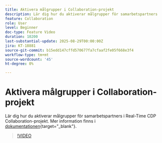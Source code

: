 ```yaml
---
title: Aktivera målgrupper i Collaboration-projekt
description: Lär dig hur du aktiverar målgrupper för samarbetspartners i Real-Time CDP Collaboration-projekt.
feature: Collaboration
role: User
level: Beginner
doc-type: Feature Video
duration: 10200
last-substantial-update: 2025-08-29T00:00:00Z
jira: KT-18881
source-git-commit: b15edd147cffd570677fa7cfaaf2fe05f668e3f4
workflow-type: tm+mt
source-wordcount: '45'
ht-degree: 0%

---
```



# Aktivera målgrupper i Collaboration-projekt

Lär dig hur du aktiverar målgrupper för samarbetspartners i Real-Time CDP Collaboration-projekt. Mer information finns i [dokumentationen](https://experienceleague.adobe.com/en/docs/real-time-cdp-collaboration/using/collaborate/activate){target="_blank"}.

>[!VIDEO](https://video.tv.adobe.com/v/3471677/?learn=on&enablevpops)
